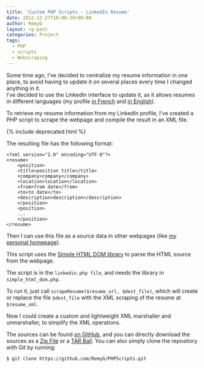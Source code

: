 ```yaml
---
title: 'Custom PHP Scripts - LinkedIn Resume'
date: 2012-12-27T18:00:39+00:00
author: RemyG
layout: rg-post
categories: Project
tags:
  - PHP
  - scripts
  - Webscraping
---
```


Some time ago, I’ve decided to centralize my resume information in one place, to avoid having to update it on several places every time I changed anything in it.  
I’ve decided to use the LinkedIn interface to update it, as it allows resumes in different languages (my profile [in French](http://www.linkedin.com/in/remygardette/fr) and [in English](http://www.linkedin.com/in/remygardette/en)).

To retrieve my resume information from my LinkedIn profile, I’ve created a PHP script to scrape the webpage and compile the result in an XML file.

<!--more-->

{% include deprecated.html %}

The resulting file has the following format:

```
<?xml version="1.0" encoding="UTF-8"?>
<resume>
    <position>
	<title>position title</title>
	<company>company</company>
	<location>location</location>
	<from>from date</from>
	<to>to date</to>
	<description>description</description>
    </position>
    <position>
	...
    </position>
</resume>
```

Then I can use this file as a source data in other webpages (like [my personal homepage](https://remyg.fr/)).

This script uses the [Simple HTML DOM library](http://sourceforge.net/projects/simplehtmldom/) to parse the HTML source from the webpage.

The script is in the ```linkedin.php file```, and needs the library in ```simple_html_dom.php```.

To run it, just call ```scrapeResume($resume_url, $dest_file)```, which will create or replace the file ```$dest_file``` with the XML scraping of the resume at ```$resume_xml```.

Now I could create a custom and lightweight XML marshaller and unmarshaller, to simplify the XML operations.

The sources can be found [on GitHub](https://github.com/RemyG/PHPScripts), and you can directly download the sources as a [Zip File](https://github.com/RemyG/PHPScripts/zipball/master) or a [TAR Ball](https://github.com/RemyG/PHPScripts/tarball/master). You can also simply clone the repository with Git by running:

```
$ git clone https://github.com/RemyG/PHPScripts.git
```
